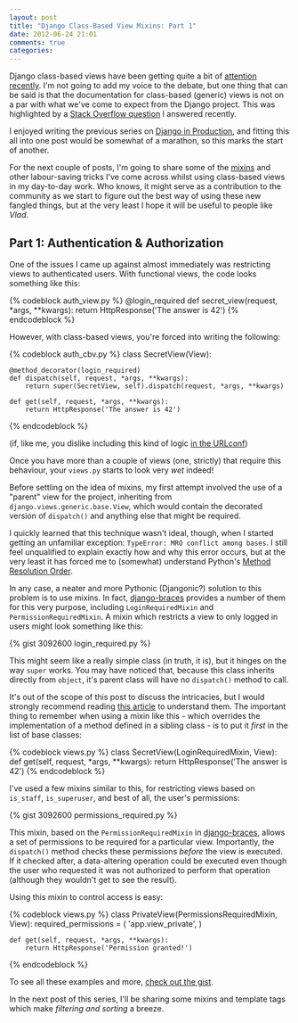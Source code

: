 ```yaml
---
layout: post
title: "Django Class-Based View Mixins: Part 1"
date: 2012-06-24 21:01
comments: true
categories: 
---
```


Django class-based views have been getting quite a bit of
[attention][cbv-mistake] [recently][cbv-not-mistake].
I'm not going to add my voice to the debate, but one thing that can be said is
that the documentation for class-based (generic) views is not on a par with
what we've come to expect from the Django project. This was highlighted by
a [Stack Overflow question][so-q] I answered recently.

I enjoyed writing the previous series on [Django in Production][dip], and
fitting this all into one post would be somewhat of a marathon, so this marks
the start of another.

For the next couple of posts, I'm going to share some of the
[mixins][wiki-mixins] and other labour-saving tricks I've come across whilst
using class-based views in my day-to-day work. Who knows, it might serve as
a contribution to the community as we start to figure out the best way of using
these new fangled things, but at the very least I hope it will be useful to
people like *Vlad*.

Part 1: Authentication & Authorization
--------------------------------------

One of the issues I came up against almost immediately was restricting views to
authenticated users. With functional views, the code looks something like this:

{% codeblock auth_view.py %}
@login_required
def secret_view(request, *args, **kwargs):
    return HttpResponse('The answer is 42')
{% endcodeblock %}

However, with class-based views, you're forced into writing the following:

{% codeblock auth_cbv.py %}
class SecretView(View):

    @method_decorator(login_required)
    def dispatch(self, request, *args, **kwargs):
        return super(SecretView, self).dispatch(request, *args, **kwargs)

    def get(self, request, *args, **kwargs):
        return HttpResponse('The answer is 42')
{% endcodeblock %}

(if, like me, you dislike including this kind of logic
[in the URLconf][decorate-urlconf])

Once you have more than a couple of views (one, strictly) that require this
behaviour, your ``views.py`` starts to look very *wet* indeed!

Before settling on the idea of mixins, my first attempt involved the use of
a "parent" view for the project, inheriting from
``django.views.generic.base.View``, which would contain the decorated version
of ``dispatch()`` and anything else that might be required.

I quickly learned that this technique wasn't ideal, though, when I started
getting an unfamiliar exception: ``TypeError: MRO conflict among bases``.
I still feel unqualified to explain exactly how and why this error occurs, but
at the very least it has forced me to (somewhat) understand Python's
[Method Resolution Order][mro-docs].

In any case, a neater and more Pythonic (Djangonic?) solution to this problem
is to use mixins. In fact, [django-braces][django-braces] provides a number of
them for this very purpose, including ``LoginRequiredMixin`` and
``PermissionRequiredMixin``. A mixin which restricts a view to only logged in
users might look something like this:

{% gist 3092600 login_required.py %}

This might seem like a really simple class (in truth, it is), but it hinges on
the way ``super`` works. You may have noticed that, because this class inherits
directly from ``object``, it's parent class will have no ``dispatch()`` method
to call.

It's out of the scope of this post to discuss the intricacies, but I would
strongly recommend reading [this article][super-harmful] to understand them.
The important thing to remember when using a mixin like this - which overrides
the implementation of a method defined in a sibling class - is to put it
*first* in the list of base classes:

{% codeblock views.py %}
class SecretView(LoginRequiredMixin, View):
    def get(self, request, *args, **kwargs):
        return HttpResponse('The answer is 42')
{% endcodeblock %}

I've used a few mixins similar to this, for restricting views based on
``is_staff``, ``is_superuser``, and best of all, the user's permissions:

{% gist 3092600 permissions_required.py %}

This mixin, based on the ``PermissionRequiredMixin`` in
[django-braces][django-braces], allows a set of permissions to be required for
a particular view. Importantly, the ``dispatch()`` method checks these
permissions *before* the view is executed.  If it checked after,
a data-altering operation could be executed even though the user who requested
it was not authorized to perform that operation (although they wouldn't get to
see the result).

Using this mixin to control access is easy:

{% codeblock views.py %}
class PrivateView(PermissionsRequiredMixin, View):
    required_permissions = (
        'app.view_private',
    )

    def get(self, request, *args, **kwargs):
        return HttpResponse('Permission granted!')
{% endcodeblock %}

To see all these examples and more, [check out the gist][gist].

In the next post of this series, I'll be sharing some mixins and template tags
which make *filtering and sorting* a breeze.

[cbv-mistake]: http://lukeplant.me.uk/blog/posts/djangos-cbvs-were-a-mistake/
[cbv-not-mistake]: http://www.boredomandlaziness.org/2012/05/djangos-cbvs-are-not-mistake-but.html
[so-q]: http://stackoverflow.com/questions/11171813/how-to-use-named-group-with-generic-view
[dip]: /blog/2011/11/12/django-in-production-part-1---the-stack/
[super-harmful]: https://fuhm.net/super-harmful/
[django-braces]: https://github.com/brack3t/django-braces
[wiki-mixins]: http://en.wikipedia.org/wiki/Mixin
[generic-views-docs]: https://docs.djangoproject.com/en/1.4/topics/class-based-views/
[decorate-urlconf]: https://docs.djangoproject.com/en/1.4/topics/class-based-views/#decorating-in-urlconf
[mro-docs]: http://www.python.org/getit/releases/2.3/mro/
[gist]: https://gist.github.com/3092600
